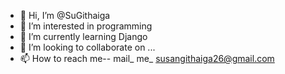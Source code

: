 - 👋 Hi, I’m @SuGithaiga
- 👀 I’m interested in programming
- 🌱 I’m currently learning Django
- 💞️ I’m looking to collaborate on ...
- 📫 How to reach me-- mail_ me_ susangithaiga26@gmail.com

<!---
SuGithaiga/SuGithaiga is a ✨ special ✨ repository because its `README.md` (this file) appears on your GitHub profile.
You can click the Preview link to take a look at your changes.
--->
